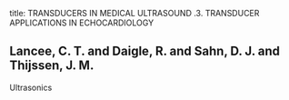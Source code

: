 title: TRANSDUCERS IN MEDICAL ULTRASOUND .3. TRANSDUCER APPLICATIONS IN ECHOCARDIOLOGY

## Lancee, C. T. and Daigle, R. and Sahn, D. J. and Thijssen, J. M.
Ultrasonics

